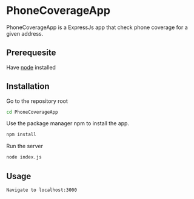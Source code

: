 # PhoneCoverageApp

PhoneCoverageApp is a ExpressJs app that check phone coverage for a given address.

## Prerequesite

Have [node](nodejs.org) installed

## Installation

Go to the repository root

```bash
cd PhoneCoverageApp
```

Use the package manager npm to install the app.

```bash
npm install
```
Run the server

```bash
node index.js
```

## Usage

```
Navigate to localhost:3000

